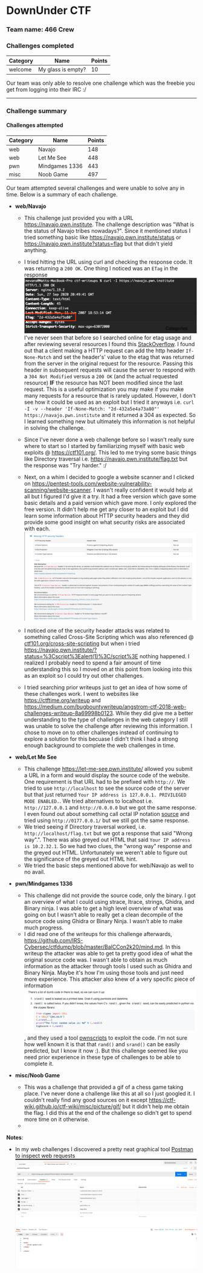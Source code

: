 # DownUnder CTF

### Team name: 466 Crew

### Challenges completed

|Category|Name|Points|
|--------|----|------|
|welcome|My glass is empty?|10|


Our team was only able to resolve one challenge which was the freebie you get from logging into their IRC :/

---

### Challenge summary


#### Challenges attempted

|Category|Name|Points|
|--------|----|------|
|web|Navajo|148|
|web|Let Me See|448|
|pwn|Mindgames 1336|443|
|misc|Noob Game|497|

Our team attempted several challenges and were unable to solve any in time.  Below is a summary of each challenge.

- **web/Navajo**

    -  This challenge just provided you with a URL https://navajo.pwn.institute.  The challenge description was "What is the status of Navajo tribes nowadays?".  Since it mentioned status I tried something basic like https://navajo.pwn.institute/status or https://navajo.pwn.institute?status=flag but that didn't yield anything.
    -  I tried hitting the URL using curl and checking the response code.  It was returning a `200 OK`.  One thing I noticed was an `ETag` in the response ![etag](../../../content/images/etag.png)  I've never seen that before so I searched online for etag usage and after reviewing several resources I found this [StackOverflow](https://stackoverflow.com/a/12475760/6020034).  I found out that a client making a HTTP request can add the http header `If-None-Match` and set the header's' value to the etag that was returned from the server in the original request for the resource. Passing this header in subsequent requests will cause the server to respond with a `304 Not Modified` versus a `200 OK` (and the actual requested resource) **IF** the resource has NOT been modified since the last request.  This is a useful optimization you may make if you make many requests for a resource that is rarely updated. However, I don't see how it could be used as an exploit but I tried it anyways i.e. `curl -I -v --header 'If-None-Match: "2d-432a5e4a73a80"' https://navajo.pwn.institute` and it returned a 304 as expected.  So I learned something new but ultimately this information is not helpful in solving the challenge.
    - Since I've never done a web challenge before so I wasn't really sure where to start so I started by familiarizing myself with basic web exploits @ https://ctf101.org/.  This led to me trying some basic things like Directory traversal i.e. https://navajo.pwn.institute/flag.txt but the response was "Try harder." :/
  
    - Next, on a whim I decided to google a website scanner and I clicked on https://pentest-tools.com/website-vulnerability-scanning/website-scanner.  I wasn't really confident it would help at all but I figured I'd give it a try.  It had a free version which gave some basic details and a paid version which gave more.  I only explored the free version.  It didn't help me get any closer to an exploit but I did learn some information about HTTP security headers and they did provide some good insight on what security risks are associated with each. ![headers](../../../content/images/http-security-headers.png)
    - I noticed one of the security header attacks was related to something called Cross-Site Scripting which was also referenced @ [ctf101.org/cross-site-scripting](https://ctf101.org/web-exploitation/cross-site-scripting/what-is-cross-site-scripting/#:~:text=Cross%20Site%20Scripting%20or%20XSS,over%20a%20user's%20web%20browser.) but when i tried https://navajo.pwn.institute/?status=%3Cscript%3Ealert(1)%3C/script%3E nothing happened.  I realized I probably need to spend a fair amount of time understanding this so I moved on at this point from looking into this as an exploit so I could try out other challenges.
    - I tried searching prior writeups just to get an idea of how some of these challenges work.  I went to websites like https://ctftime.org/writeup and https://medium.com/bugbountywriteup/angstrom-ctf-2018-web-challenges-writeup-8a69998b0123. While they did give me a better understanding to the type of challenges in the web category I still was unable to solve the challenge after reviewing this information.  I chose to move on to other challenges instead of continuing to explore a solution for this becuase I didn't think I had a strong enough background to complete the web challenges in time.

- **web/Let Me See**
  -  This challenge  https://let-me-see.pwn.institute/ allowed you submit a URL in a form and would display the source code of the website.  One requirement is that URL had to be prefixed with `http://`.  We tried to use `http://localhost` to see the source code of the server but that just returned `Your IP address is 127.0.0.1. PRIVILEGED MODE ENABLED.`.  We tried alternatives to localhost i.e. `http://127.0.0.1` and `http://0.0.0.0` but we got the same response.  I even found out about something call octal IP notation [source](https://gist.github.com/terjanq/e2198440c4fdfbdec43e921b600d4a1d#tokyowesterns-ctf-2020--writeups-by-terjanq) and tried using `http://0177.0.0.1/` but we still got the same response.
  -  We tried seeing if Directory traversal worked, i.e. `http://localhost/flag.txt` but we got a response that said "Wrong way".".  There was also greyed out HTML that said `Your IP address is 10.2.32.1`.  So we had two clues, the "wrong way" response and the greyed out HTML. Unfortunately we weren't able to figure out the significance of the greyed out HTML hint.
  -  We tried the basic steps mentioned above for web/Navajo as well to no avail.

-  **pwn/Mindgames 1336**
   -  This challenge did not provide the source code, only the binary.  I got an overview of what I could using strace, ltrace, strings, Ghidra, and Binary ninja.  I was able to get a high level overview of what was going on but I wasn't able to really get a clean decompile of the source code using Ghidra or Binary Ninja.  I wasn't able to make much progress.  
   -  I did read one of the writeups for this challenge afterwards, https://github.com/IRS-Cybersec/ctfdump/blob/master/BalCCon2k20/mind.md.  In this writeup the attacker was able to get ta pretty good idea of what the original source code was.  I wasn't able to obtain as much information as the attacker through tools I used such as Ghidra and Binary Ninja.  Maybe it's how I'm using those tools and just need more experience. This attacker also knew of a very specific piece of information ![dumb code](../../../content/images/dumbcode.png), and they used a tool [pwnscripts](https://github.com/152334H/pwnscripts) to exploit the code.  I'm not sure how well known it is that that `rand()` and `srand()` can be easily predicted, but I know it now :).  But this challenge seemed like you need prior experience in these type of challenges to be able to complete it.
-  **misc/Noob Game**
   -   This was a challenge that provided a gif of a chess game taking place.  I've never done a challenge like this at all so I just googled it.  I couldn't really find any good sources on it except https://ctf-wiki.github.io/ctf-wiki/misc/picture/gif/ but it didn't help me obtain the flag.  I did this at the end of the challenge so didn't get to spend more time on it otherwise.
   -   

**Notes**:
- In my web challenges I discovered a pretty neat graphical tool [Postman](https://www.postman.com/) to inspect web requests ![postman](../../../content/images/postman.png)